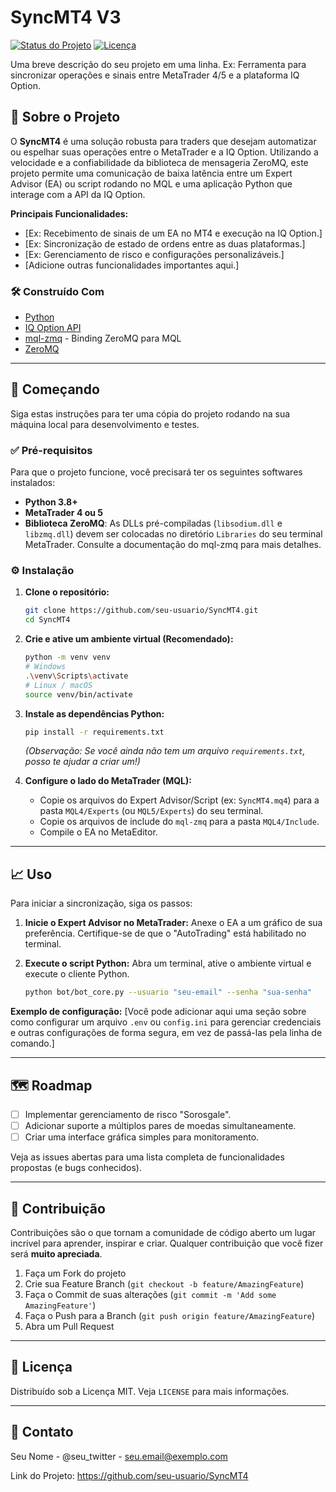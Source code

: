 # SyncMT4 V3

[![Status do Projeto](https://img.shields.io/badge/status-em%20desenvolvimento-yellowgreen.svg)](https://shields.io/)
[![Licença](https://img.shields.io/badge/license-MIT-blue.svg)](/LICENSE)

Uma breve descrição do seu projeto em uma linha. 
Ex: Ferramenta para sincronizar operações e sinais entre MetaTrader 4/5 e a plataforma IQ Option.

## 📖 Sobre o Projeto

O **SyncMT4** é uma solução robusta para traders que desejam automatizar ou espelhar suas operações entre o MetaTrader e a IQ Option. Utilizando a velocidade e a confiabilidade da biblioteca de mensageria ZeroMQ, este projeto permite uma comunicação de baixa latência entre um Expert Advisor (EA) ou script rodando no MQL e uma aplicação Python que interage com a API da IQ Option.

**Principais Funcionalidades:**
*   [Ex: Recebimento de sinais de um EA no MT4 e execução na IQ Option.]
*   [Ex: Sincronização de estado de ordens entre as duas plataformas.]
*   [Ex: Gerenciamento de risco e configurações personalizáveis.]
*   [Adicione outras funcionalidades importantes aqui.]

### 🛠️ Construído Com

*   [Python](https://www.python.org/)
*   [IQ Option API](https://github.com/iqoptionapi/iqoptionapi)
*   [mql-zmq](https://github.com/dingmaotu/mql-zmq) - Binding ZeroMQ para MQL
*   [ZeroMQ](https://zeromq.org/)

---

## 🚀 Começando

Siga estas instruções para ter uma cópia do projeto rodando na sua máquina local para desenvolvimento e testes.

### ✅ Pré-requisitos

Para que o projeto funcione, você precisará ter os seguintes softwares instalados:

*   **Python 3.8+**
*   **MetaTrader 4 ou 5**
*   **Biblioteca ZeroMQ**: As DLLs pré-compiladas (`libsodium.dll` e `libzmq.dll`) devem ser colocadas no diretório `Libraries` do seu terminal MetaTrader. Consulte a documentação do mql-zmq para mais detalhes.

### ⚙️ Instalação

1.  **Clone o repositório:**
    ```sh
    git clone https://github.com/seu-usuario/SyncMT4.git
    cd SyncMT4
    ```

2.  **Crie e ative um ambiente virtual (Recomendado):**
    ```sh
    python -m venv venv
    # Windows
    .\venv\Scripts\activate
    # Linux / macOS
    source venv/bin/activate
    ```

3.  **Instale as dependências Python:**
    ```sh
    pip install -r requirements.txt
    ```
    *(Observação: Se você ainda não tem um arquivo `requirements.txt`, posso te ajudar a criar um!)*

4.  **Configure o lado do MetaTrader (MQL):**
    *   Copie os arquivos do Expert Advisor/Script (ex: `SyncMT4.mq4`) para a pasta `MQL4/Experts` (ou `MQL5/Experts`) do seu terminal.
    *   Copie os arquivos de include do `mql-zmq` para a pasta `MQL4/Include`.
    *   Compile o EA no MetaEditor.

---

## 📈 Uso

Para iniciar a sincronização, siga os passos:

1.  **Inicie o Expert Advisor no MetaTrader:**
    Anexe o EA a um gráfico de sua preferência. Certifique-se de que o "AutoTrading" está habilitado no terminal.

2.  **Execute o script Python:**
    Abra um terminal, ative o ambiente virtual e execute o cliente Python.
    ```sh
    python bot/bot_core.py --usuario "seu-email" --senha "sua-senha"
    ```

**Exemplo de configuração:**
[Você pode adicionar aqui uma seção sobre como configurar um arquivo `.env` ou `config.ini` para gerenciar credenciais e outras configurações de forma segura, em vez de passá-las pela linha de comando.]

---

## 🗺️ Roadmap

*   [ ] Implementar gerenciamento de risco "Sorosgale".
*   [ ] Adicionar suporte a múltiplos pares de moedas simultaneamente.
*   [ ] Criar uma interface gráfica simples para monitoramento.

Veja as issues abertas para uma lista completa de funcionalidades propostas (e bugs conhecidos).

---

## 🤝 Contribuição

Contribuições são o que tornam a comunidade de código aberto um lugar incrível para aprender, inspirar e criar. Qualquer contribuição que você fizer será **muito apreciada**.

1.  Faça um Fork do projeto
2.  Crie sua Feature Branch (`git checkout -b feature/AmazingFeature`)
3.  Faça o Commit de suas alterações (`git commit -m 'Add some AmazingFeature'`)
4.  Faça o Push para a Branch (`git push origin feature/AmazingFeature`)
5.  Abra um Pull Request

---

## 📄 Licença

Distribuído sob a Licença MIT. Veja `LICENSE` para mais informações.

---

## 📧 Contato

Seu Nome - @seu_twitter - seu.email@exemplo.com

Link do Projeto: https://github.com/seu-usuario/SyncMT4

